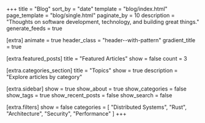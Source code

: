 +++
title = "Blog"
sort_by = "date"
template = "blog/index.html"
page_template = "blog/single.html"
paginate_by = 10
description = "Thoughts on software development, technology, and building great things."
generate_feeds = true

[extra]
animate = true
header_class = "header--with-pattern"
gradient_title = true

[extra.featured_posts]
title = "Featured Articles"
show = false
count = 3

[extra.categories_section]
title = "Topics"
show = true
description = "Explore articles by category"

[extra.sidebar]
show = true
show_about = true
show_categories = false
show_tags = true
show_recent_posts = false
show_search = false

[extra.filters]
show = false
categories = [
    "Distributed Systems",
    "Rust",
    "Architecture",
    "Security",
    "Performance"
]
+++
